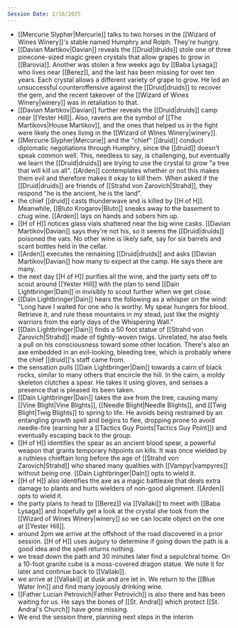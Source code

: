```yaml
---
Session Date: 2/16/2025
---
```

- [[Mercurie Slypher|Mercurie]] talks to two horses in the [[Wizard of Wines Winery]]'s stable named Humphry and Rolph. They're hungry.
- [[Davian Martikov|Davian]] reveals the [[Druid|druids]] stole one of three pinecone-sized magic green crystals that allow grapes to grow in [[Barovia]]. Another was stolen a few weeks ago by [[Baba Lysaga]] who lives near [[Berez]], and the last has been missing for over ten years. Each crystal allows a different variety of grape to grow. He led an unsuccessful counteroffensive against the [[Druid|druids]] to recover the gem, and the recent takeover of the [[Wizard of Wines Winery|winery]] was in retaliation to that.
- [[Davian Martikov|Davian]] further reveals the [[Druid|druids]] camp near [[Yester Hill]]. Also, ravens are the symbol of [[The Martikovs|House Martikov]], and the ones that helped us in the fight were likely the ones living in the [[Wizard of Wines Winery|winery]].
- [[Mercurie Slypher|Mercurie]] and the "chief" [[druid]] conduct diplomatic negotiations through Humphry, since the [[druid]] doesn't speak common well. This, needless to say, is challenging, but eventually we learn the [[Druid|druids]] are trying to use the crystal to grow "a tree that will kill us all". [[Arden]] contemplates whether or not this makes them evil and therefore makes it okay to kill them. When asked if the [[Druid|druids]] are friends of [[Strahd von Zarovich|Strahd]], they respond "he is the ancient, he is the land".
- the chief [[druid]] casts thunderwave and is killed by [[H of H]]. Meanwhile, [[Bluto Krogarov|Bluto]] sneaks away to the basement to chug wine. [[Arden]] lays on hands and sobers him up.
- [[H of H]] notices glass vials shattered near the big wine casks. [[Davian Martikov|Davian]] says they're not his, so it seems the [[Druid|druids]] poisoned the vats. No other wine is likely safe, say for six barrels and scant bottles held in the cellar.
- [[Arden]] executes the remaining [[Druid|druids]] and asks [[Davian Martikov|Davian]] how many to expect at the camp. He says there are many.
- the next day [[H of H]] purifies all the wine, and the party sets off to scout around [[Yester Hill]] with the plan to send [[Dain Lightbringer|Dain]] in invisibly to scout further when we get close.
- [[Dain Lightbringer|Dain]] hears the following as a whisper on the wind: "Long have I waited for one who is worthy. My spear hungers for blood. Retrieve it, and rule these mountains in my stead, just like the mighty warriors from the early days of the Whispering Wall."
- [[Dain Lightbringer|Dain]] finds a 50 foot statue of [[Strahd von Zarovich|Strahd]] made of tightly-woven twigs. Unrelated, he also feels a pull on his consciousness toward some other location. There's also an axe embedded in an evil-looking, bleeding tree, which is probably where the chief [[druid]]'s staff came from.
- the sensation pulls [[Dain Lightbringer|Dain]] towards a cairn of black rocks, similar to many others that encircle the hill. In the cairn, a moldy skeleton clutches a spear. He takes it using gloves, and senses a presence that is pleased its been taken.
- [[Dain Lightbringer|Dain]] takes the axe from the tree, causing many [[Vine Blight|Vine Blights]], [[Needle Blight|Needle Blights]], and [[Twig Blight|Twig Blights]] to spring to life. He avoids being restrained by an entangling growth spell and begins to flee, dropping prone to avoid needle-fire (earning her a [[Tactics Guy Points|Tactics Guy Point]]) and eventually escaping back to the group.
- [[H of H]] identifies the spear as an ancient blood spear, a powerful weapon that grants temporary hitpoints on kills. It was once wielded by a ruthless chieftain long before the age of [[Strahd von Zarovich|Strahd]] who shared many qualities with [[Vampyr|vampyres]] without being one. [[Dain Lightbringer|Dain]] opts to wield it.
- [[H of H]] also identifies the axe as a magic battleaxe that deals extra damage to plants and hurts wielders of non-good alignment. [[Arden]] opts to wield it.
- the party plans to head to [[Berez]] via [[Vallaki]] to meet with [[Baba Lysaga]] and hopefully get a look at the crystal she took from the [[Wizard of Wines Winery|winery]] so we can locate object on the one at [[Yester Hill]].
- around 2pm we arrive at the offshoot of the road discovered in a prior session. [[H of H]] uses augury to determine if going down the path is a good idea and the spell returns nothing.
- we tread down the path and 30 minutes later find a sepulchral home. On a 10-foot granite cube is a moss-covered dragon statue. We note it for later and continue back to [[Vallaki]].
- we arrive at [[Vallaki]] at dusk and are let in. We return to the [[Blue Water Inn]] and find many joyously drinking wine. 
- [[Father Lucian Petrovich|Father Petrovich]] is also there and has been waiting for us. He says the bones of [[St. Andral]] which protect [[St. Andral's Church]] have gone missing.
- We end the session there, planning next steps in the interim